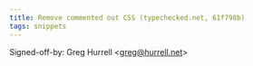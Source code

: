 ```yaml
---
title: Remove commented out CSS (typechecked.net, 61f798b)
tags: snippets
---
```


Signed-off-by: Greg Hurrell &lt;greg@hurrell.net&gt;
